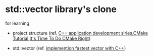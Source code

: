 # std::vector library's clone

for learning

* project structure (ref. [C++ application development siries](https://medium.com/heuristics/c-application-development-part-1-project-structure-454b00f9eddc),[CMake Tutorial](https://medium.com/@onur.dundar1/cmake-tutorial-585dd180109b),[It's Time To Do CMake Right](https://pabloariasal.github.io/2018/02/19/its-time-to-do-cmake-right/))

* std::vector (ref. [implemention fastest vector with C++](https://qiita.com/ageprocpp/items/16aa225a1194fa0cf450))




